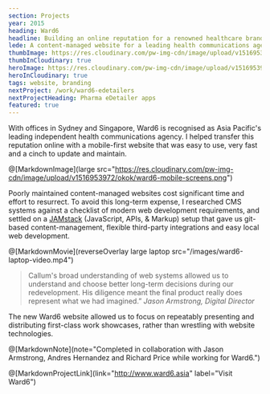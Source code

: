```yaml
---
section: Projects
year: 2015
heading: Ward6
headline: Building an online reputation for a renowned healthcare branding agency.
lede: A content-managed website for a leading health communications agency.
thumbImage: https://res.cloudinary.com/pw-img-cdn/image/upload/v1516953103/okok/thumb-ward6.jpg
thumbInCloudinary: true
heroImage: https://res.cloudinary.com/pw-img-cdn/image/upload/v1516953959/okok/ward6-hero.jpg
heroInCloudinary: true
tags: website, branding
nextProject: /work/ward6-edetailers
nextProjectHeading: Pharma eDetailer apps
featured: true
---
```


With offices in Sydney and Singapore, Ward6 is recognised as Asia Pacific's leading
independent health communications agency. I helped transfer this reputation online with a mobile-first website that was easy to use, very fast and a cinch to update and maintain.

@[MarkdownImage](large src="https://res.cloudinary.com/pw-img-cdn/image/upload/v1516953972/okok/ward6-mobile-screens.png")

Poorly maintained content-managed websites cost significant time and effort to resurrect. To avoid this long-term expense, I researched CMS systems against a checklist of modern web development requirements, and settled on a [JAMstack](https://www.siteleaf.com/blog/jamstack-ecommerce/) (JavaScript, APIs, & Markup) setup that gave us git-based content-management, flexible third-party integrations and easy local web development.

@[MarkdownMovie](reverseOverlay large laptop src="/images/ward6-laptop-video.mp4")

> Callum's broad understanding of web systems allowed us to understand and choose better long-term decisions during our redevelopment. His diligence meant the final product really does represent what we had imagined.” _Jason Armstrong, Digital Director_

The new Ward6 website allowed us to focus on repeatably presenting and distributing first-class work showcases, rather than wrestling with website technologies.

@[MarkdownNote](note="Completed in collaboration with Jason Armstrong, Andres Hernandez and Richard Price while working for Ward6.")

@[MarkdownProjectLink](link="http://www.ward6.asia" label="Visit Ward6")
